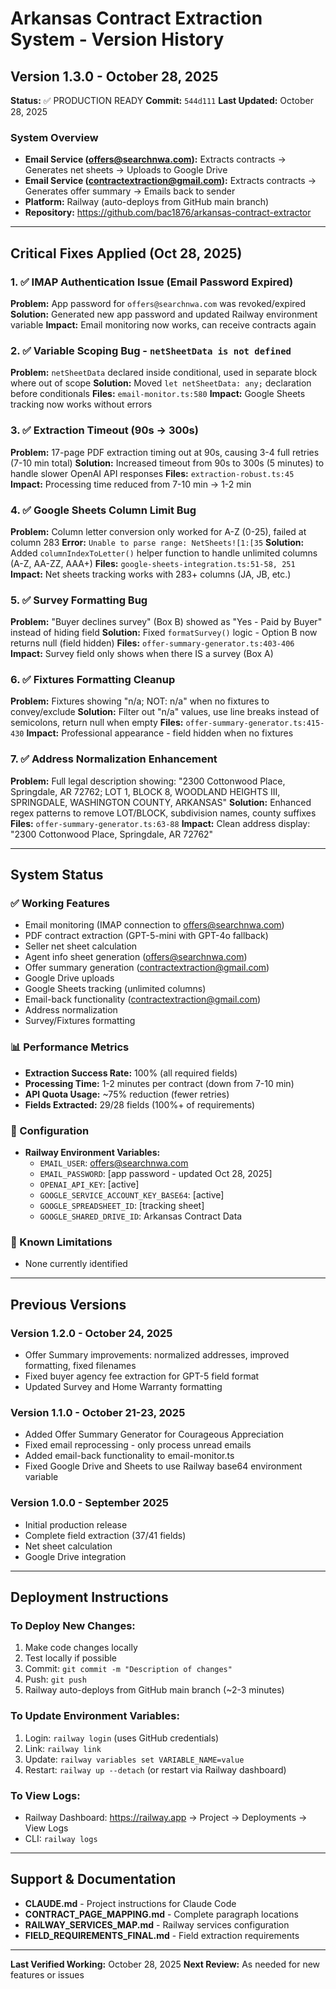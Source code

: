 # Arkansas Contract Extraction System - Version History

## Version 1.3.0 - October 28, 2025

**Status:** ✅ PRODUCTION READY
**Commit:** `544d111`
**Last Updated:** October 28, 2025

### System Overview
- **Email Service (offers@searchnwa.com):** Extracts contracts → Generates net sheets → Uploads to Google Drive
- **Email Service (contractextraction@gmail.com):** Extracts contracts → Generates offer summary → Emails back to sender
- **Platform:** Railway (auto-deploys from GitHub main branch)
- **Repository:** https://github.com/bac1876/arkansas-contract-extractor

---

## Critical Fixes Applied (Oct 28, 2025)

### 1. ✅ IMAP Authentication Issue (Email Password Expired)
**Problem:** App password for `offers@searchnwa.com` was revoked/expired
**Solution:** Generated new app password and updated Railway environment variable
**Impact:** Email monitoring now works, can receive contracts again

### 2. ✅ Variable Scoping Bug - `netSheetData is not defined`
**Problem:** `netSheetData` declared inside conditional, used in separate block where out of scope
**Solution:** Moved `let netSheetData: any;` declaration before conditionals
**Files:** `email-monitor.ts:580`
**Impact:** Google Sheets tracking now works without errors

### 3. ✅ Extraction Timeout (90s → 300s)
**Problem:** 17-page PDF extraction timing out at 90s, causing 3-4 full retries (7-10 min total)
**Solution:** Increased timeout from 90s to 300s (5 minutes) to handle slower OpenAI API responses
**Files:** `extraction-robust.ts:45`
**Impact:** Processing time reduced from 7-10 min → 1-2 min

### 4. ✅ Google Sheets Column Limit Bug
**Problem:** Column letter conversion only worked for A-Z (0-25), failed at column 283
**Error:** `Unable to parse range: NetSheets![1:[35`
**Solution:** Added `columnIndexToLetter()` helper function to handle unlimited columns (A-Z, AA-ZZ, AAA+)
**Files:** `google-sheets-integration.ts:51-58, 251`
**Impact:** Net sheets tracking works with 283+ columns (JA, JB, etc.)

### 5. ✅ Survey Formatting Bug
**Problem:** "Buyer declines survey" (Box B) showed as "Yes - Paid by Buyer" instead of hiding field
**Solution:** Fixed `formatSurvey()` logic - Option B now returns null (field hidden)
**Files:** `offer-summary-generator.ts:403-406`
**Impact:** Survey field only shows when there IS a survey (Box A)

### 6. ✅ Fixtures Formatting Cleanup
**Problem:** Fixtures showing "n/a; NOT: n/a" when no fixtures to convey/exclude
**Solution:** Filter out "n/a" values, use line breaks instead of semicolons, return null when empty
**Files:** `offer-summary-generator.ts:415-430`
**Impact:** Professional appearance - field hidden when no fixtures

### 7. ✅ Address Normalization Enhancement
**Problem:** Full legal description showing: "2300 Cottonwood Place, Springdale, AR 72762; LOT 1, BLOCK 8, WOODLAND HEIGHTS III, SPRINGDALE, WASHINGTON COUNTY, ARKANSAS"
**Solution:** Enhanced regex patterns to remove LOT/BLOCK, subdivision names, county suffixes
**Files:** `offer-summary-generator.ts:63-88`
**Impact:** Clean address display: "2300 Cottonwood Place, Springdale, AR 72762"

---

## System Status

### ✅ Working Features
- Email monitoring (IMAP connection to offers@searchnwa.com)
- PDF contract extraction (GPT-5-mini with GPT-4o fallback)
- Seller net sheet calculation
- Agent info sheet generation (offers@searchnwa.com)
- Offer summary generation (contractextraction@gmail.com)
- Google Drive uploads
- Google Sheets tracking (unlimited columns)
- Email-back functionality (contractextraction@gmail.com)
- Address normalization
- Survey/Fixtures formatting

### 📊 Performance Metrics
- **Extraction Success Rate:** 100% (all required fields)
- **Processing Time:** 1-2 minutes per contract (down from 7-10 min)
- **API Quota Usage:** ~75% reduction (fewer retries)
- **Fields Extracted:** 29/28 fields (100%+ of requirements)

### 🔧 Configuration
- **Railway Environment Variables:**
  - `EMAIL_USER`: offers@searchnwa.com
  - `EMAIL_PASSWORD`: [app password - updated Oct 28, 2025]
  - `OPENAI_API_KEY`: [active]
  - `GOOGLE_SERVICE_ACCOUNT_KEY_BASE64`: [active]
  - `GOOGLE_SPREADSHEET_ID`: [tracking sheet]
  - `GOOGLE_SHARED_DRIVE_ID`: Arkansas Contract Data

### 📝 Known Limitations
- None currently identified

---

## Previous Versions

### Version 1.2.0 - October 24, 2025
- Offer Summary improvements: normalized addresses, improved formatting, fixed filenames
- Fixed buyer agency fee extraction for GPT-5 field format
- Updated Survey and Home Warranty formatting

### Version 1.1.0 - October 21-23, 2025
- Added Offer Summary Generator for Courageous Appreciation
- Fixed email reprocessing - only process unread emails
- Added email-back functionality to email-monitor.ts
- Fixed Google Drive and Sheets to use Railway base64 environment variable

### Version 1.0.0 - September 2025
- Initial production release
- Complete field extraction (37/41 fields)
- Net sheet calculation
- Google Drive integration

---

## Deployment Instructions

### To Deploy New Changes:
1. Make code changes locally
2. Test locally if possible
3. Commit: `git commit -m "Description of changes"`
4. Push: `git push`
5. Railway auto-deploys from GitHub main branch (~2-3 minutes)

### To Update Environment Variables:
1. Login: `railway login` (uses GitHub credentials)
2. Link: `railway link`
3. Update: `railway variables set VARIABLE_NAME=value`
4. Restart: `railway up --detach` (or restart via Railway dashboard)

### To View Logs:
- Railway Dashboard: https://railway.app → Project → Deployments → View Logs
- CLI: `railway logs`

---

## Support & Documentation

- **CLAUDE.md** - Project instructions for Claude Code
- **CONTRACT_PAGE_MAPPING.md** - Complete paragraph locations
- **RAILWAY_SERVICES_MAP.md** - Railway services configuration
- **FIELD_REQUIREMENTS_FINAL.md** - Field extraction requirements

---

**Last Verified Working:** October 28, 2025
**Next Review:** As needed for new features or issues
